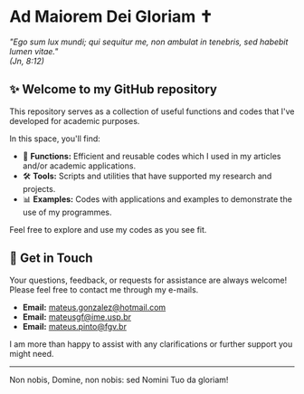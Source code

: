 # Ad Maiorem Dei Gloriam ✝️

_"Ego sum lux mundi; qui sequitur me, non ambulat in tenebris, sed habebit lumen vitae."_  
*(Jn, 8:12)*

## ✨ Welcome to my GitHub repository

This repository serves as a collection of useful functions and codes that I've developed for academic purposes.  

In this space, you'll find:

- 📂 **Functions:** Efficient and reusable codes which I used in my articles and/or academic applications.
- 🛠️ **Tools:** Scripts and utilities that have supported my research and projects.
- 📊 **Examples:** Codes with applications and examples to demonstrate the use of my programmes.

Feel free to explore and use my codes as you see fit. 

## 🤝 Get in Touch

Your questions, feedback, or requests for assistance are always welcome! Please feel free to contact me through my e-mails. 

- **Email:** [mateus.gonzalez@hotmail.com](mailto:mateus.gonzalez@hotmail.com)
- **Email:** [mateusgf@ime.usp.br](mailto:mateusgf@ime.usp.br)
- **Email:** [mateus.pinto@fgv.br](mailto:mateus.pinto@fgv.br)

I am more than happy to assist with any clarifications or further support you might need.

---

Non nobis, Domine, non nobis: sed Nomini Tuo da gloriam!
